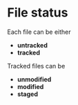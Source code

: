 # File status


Each file can be either


* **untracked**
* **tracked**

Tracked files can be

* **unmodified**
* **modified**
* **staged**



